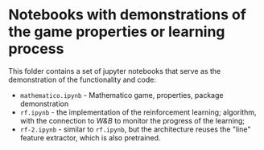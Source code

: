 # Notebooks with demonstrations of the game properties or learning process

This folder contains a set of jupyter notebooks that serve
as the demonstration of the functionality and code:

* `mathematico.ipynb` - Mathematico game, properties, package demonstration
* `rf.ipynb` - the implementation of the reinforcement learning;
    algorithm, with the connection to *W&B* to monitor the progress
    of the learning;
* `rf-2.ipynb` - similar to `rf.ipynb`, but the architecture reuses the
    "line" feature extractor, which is also pretrained.
